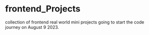 # frontend_Projects
collection of frontend real world mini projects
going to start the code journey on August 9 2023.